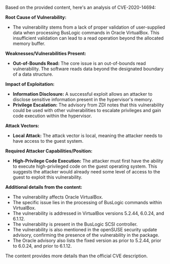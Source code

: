 Based on the provided content, here's an analysis of CVE-2020-14694:

**Root Cause of Vulnerability:**

*   The vulnerability stems from a lack of proper validation of user-supplied data when processing BusLogic commands in Oracle VirtualBox. This insufficient validation can lead to a read operation beyond the allocated memory buffer.

**Weaknesses/Vulnerabilities Present:**

*   **Out-of-Bounds Read:** The core issue is an out-of-bounds read vulnerability. The software reads data beyond the designated boundary of a data structure.

**Impact of Exploitation:**

*   **Information Disclosure:** A successful exploit allows an attacker to disclose sensitive information present in the hypervisor's memory.
*   **Privilege Escalation:**  The advisory from ZDI notes that this vulnerability could be used with other vulnerabilities to escalate privileges and gain code execution within the hypervisor.

**Attack Vectors:**

*   **Local Attack:** The attack vector is local, meaning the attacker needs to have access to the guest system.

**Required Attacker Capabilities/Position:**

*   **High-Privilege Code Execution:** The attacker must first have the ability to execute high-privileged code on the guest operating system. This suggests the attacker would already need some level of access to the guest to exploit this vulnerability.

**Additional details from the content:**

*   The vulnerability affects Oracle VirtualBox.
*   The specific issue lies in the processing of BusLogic commands within VirtualBox.
*   The vulnerability is addressed in VirtualBox versions 5.2.44, 6.0.24, and 6.1.12.
*   The vulnerability is present in the BusLogic SCSI controller.
*   The vulnerability is also mentioned in the openSUSE security update advisory, confirming the presence of the vulnerability in the package.
*  The Oracle advisory also lists the fixed version as prior to 5.2.44, prior to 6.0.24, and prior to 6.1.12.

The content provides more details than the official CVE description.